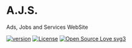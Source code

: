 # A.J.S.

Ads, Jobs and Services WebSite

[![version](https://img.shields.io/badge/version-1.0-green.svg)](https://semver.org) [![License](https://img.shields.io/badge/License-Apache%202.0-blue.svg)](https://opensource.org/licenses/Apache-2.0) [![Open Source Love svg3](https://badges.frapsoft.com/os/v3/open-source.svg?v=103)](https://github.com/ellerbrock/open-source-badges/) 

